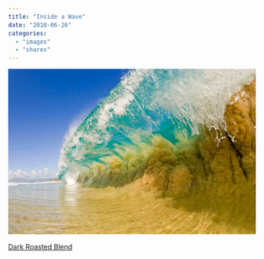 ```yaml
---
title: "Inside a Wave"
date: "2010-06-26"
categories: 
  - "images"
  - "shares"
---
```


![](images/tumblr_l404s8OUBO1qz4vrlo1_1280.jpg)

[Dark Roasted Blend](http://www.darkroastedblend.com/2010/06/inside-wave-epic-photography-by-clark.html?utm_source=feedburner&utm_medium=feed&utm_campaign=Feed%3A+TheThrillingWonderStory+%28Dark+Roasted+Blend%29)
